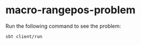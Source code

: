 macro-rangepos-problem
======================

Run the following command to see the problem:

    sbt client/run

